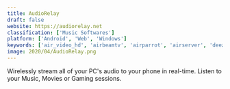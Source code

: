 ```yaml
---
title: AudioRelay
draft: false 
website: https://audiorelay.net
classification: ['Music Softwares']
platform: ['Android', 'Web', 'Windows']
keywords: ['air_video_hd', 'airbeamtv', 'airparrot', 'airserver', 'deezer', 'pandora', 'porthole', 'serendipity_by_spotify', 'speakershare', 'stardock_acoustic_bridge', 'stream_what_you_hear', 'streamtome', 'vevo', 'chromecast.link']
image: 2020/04/AudioRelay.png
---
```

Wirelessly stream all of your PC's audio to your phone in real-time. 
Listen to your Music, Movies or Gaming sessions.